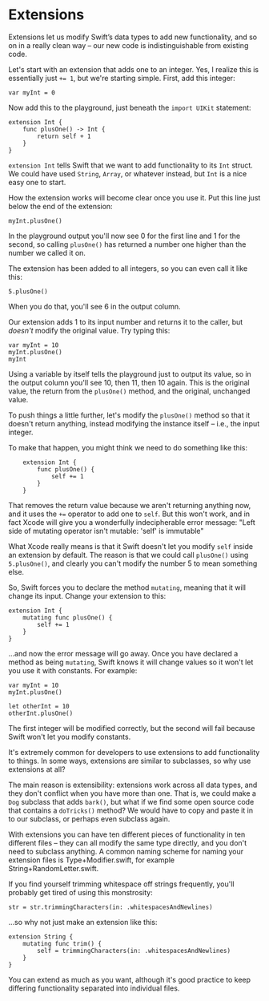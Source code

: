 # Extensions

Extensions let us modify Swift’s data types to add new functionality, and so on in a really clean way – our new code is indistinguishable from existing code.

Let's start with an extension that adds one to an integer. Yes, I realize this is essentially just `+= 1`, but we're starting simple. First, add this integer:

    var myInt = 0

Now add this to the playground, just beneath the `import UIKit` statement:

    extension Int {
        func plusOne() -> Int {
            return self + 1
        }
    }

`extension Int` tells Swift that we want to add functionality to its `Int` struct. We could have used `String`, `Array`, or whatever instead, but `Int` is a nice easy one to start.

How the extension works will become clear once you use it. Put this line just below the end of the extension:

    myInt.plusOne()

In the playground output you'll now see 0 for the first line and 1 for the second, so calling `plusOne()` has returned a number one higher than the number we called it on.

The extension has been added to all integers, so you can even call it like this:

    5.plusOne()

When you do that, you'll see 6 in the output column.

Our extension adds 1 to its input number and returns it to the caller, but *doesn't* modify the original value. Try typing this:

    var myInt = 10
    myInt.plusOne()
    myInt

Using a variable by itself tells the playground just to output its value, so in the output column you'll see 10, then 11, then 10 again. This is the original value, the return from the `plusOne()` method, and the original, unchanged value.

To push things a little further, let's modify the `plusOne()` method so that it doesn't return anything, instead modifying the instance itself – i.e., the input integer.

To make that happen, you might think we need to do something like this:

        extension Int {
            func plusOne() {
                self += 1
            }
        }

That removes the return value because we aren't returning anything now, and it uses the `+=` operator to add one to `self`. But this won't work, and in fact Xcode will give you a wonderfully indecipherable error message: "Left side of mutating operator isn't mutable: 'self' is immutable"

What Xcode really means is that it Swift doesn't let you modify `self` inside an extension by default. The reason is that we could call `plusOne()` using `5.plusOne()`, and clearly you can't modify the number 5 to mean something else.

So, Swift forces you to declare the method `mutating`, meaning that it will change its input. Change your extension to this:

    extension Int {
        mutating func plusOne() {
            self += 1
        }
    }

…and now the error message will go away. Once you have declared a method as being `mutating`, Swift knows it will change values so it won't let you use it with constants. For example:

    var myInt = 10
    myInt.plusOne()

    let otherInt = 10
    otherInt.plusOne()

The first integer will be modified correctly, but the second will fail because Swift won't let you modify constants.

It's extremely common for developers to use extensions to add functionality to things. In some ways, extensions are similar to subclasses, so why use extensions at all?

The main reason is extensibility: extensions work across all data types, and they don't conflict when you have more than one. That is, we could make a `Dog` subclass that adds `bark()`, but what if we find some open source code that contains a `doTricks()` method? We would have to copy and paste it in to our subclass, or perhaps even subclass again.

With extensions you can have ten different pieces of functionality in ten different files – they can all modify the same type directly, and you don't need to subclass anything. A common naming scheme for naming your extension files is Type+Modifier.swift, for example String+RandomLetter.swift.

If you find yourself trimming whitespace off strings frequently, you'll probably get tired of using this monstrosity:

    str = str.trimmingCharacters(in: .whitespacesAndNewlines)

…so why not just make an extension like this:

    extension String {
        mutating func trim() {
            self = trimmingCharacters(in: .whitespacesAndNewlines)
        }
    }

You can extend as much as you want, although it's good practice to keep differing functionality separated into individual files. 
